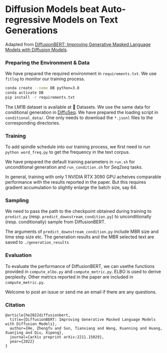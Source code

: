 # Diffusion Models beat Auto-regressive Models on Text Generations

Adapted from [DiffusionBERT: Improving Generative Masked Language Models with Diffusion Models](https://arxiv.org/abs/2211.15029).


### Preparing the Environment & Data

We have prepared the required environment in `requirements.txt`. We use `fitlog` to monitor our training process.

```bash
conda create --name DB python=3.8
conda activate DB
pip install -r requirements.txt
```

The LM1B dataset is available at 🤗 Datasets. We use the same data for conditional generation in [DiffuSeq](https://github.com/Shark-NLP/DiffuSeq). We have prepared the loading script in `conditional_data/`. One only needs to download the `*.jsonl` files to the corresponding directories.

### Training

To add spindle schedule into our training process, we first need to run `python word_freq.py` to get the frequency in the text corpus.

We have prepared the default training parameters in `run.sh` for unconditional generation and `run_condition.sh` for *Seq2seq* tasks.

In general, training with only 1 NVIDIA RTX 3090 GPU acheives comparable performance with the results reported in the paper. But this requires gradient accumulation to slightly enlarge the batch size, say 64.

### Sampling

We need to pass the path to the checkpoint obtained during training to `predict.py` (resp. `predict_downstream_condition.py`) to unconditionally (resp. conditionally) sample from DiffusionBERT.

The arguments of `predict_downstream_condition.py` include MBR size and time step size etc. The generation results and the MBR selected text are saved to `./generation_results`

### Evaluation

To evaluate the performance of DiffusionBERT, we can usethe functions provided in `compute_elbo.py` and `compute_metric.py`. ELBO is used to derive perplexity. Other metrics reported in the paper are included in `compute_metric.py`.



Welcome to post an issue or send me an email if there are any questions.

### Citation

```
@article{he2022diffusionbert,
  title={DiffusionBERT: Improving Generative Masked Language Models with Diffusion Models},
  author={He, Zhengfu and Sun, Tianxiang and Wang, Kuanning and Huang, Xuanjing and Qiu, Xipeng},
  journal={arXiv preprint arXiv:2211.15029},
  year={2022}
}
```
